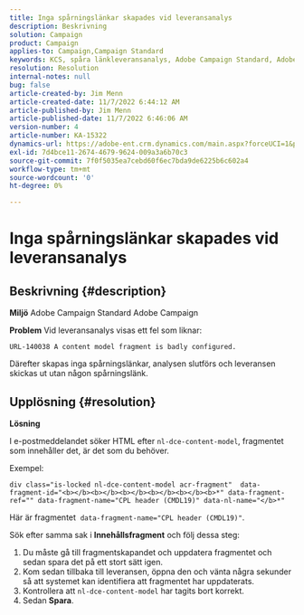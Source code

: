 ```yaml
---
title: Inga spårningslänkar skapades vid leveransanalys
description: Beskrivning
solution: Campaign
product: Campaign
applies-to: Campaign,Campaign Standard
keywords: KCS, spåra länkleveransanalys, Adobe Campaign Standard, Adobe Campaign, fel, HTML, fragment
resolution: Resolution
internal-notes: null
bug: false
article-created-by: Jim Menn
article-created-date: 11/7/2022 6:44:12 AM
article-published-by: Jim Menn
article-published-date: 11/7/2022 6:46:06 AM
version-number: 4
article-number: KA-15322
dynamics-url: https://adobe-ent.crm.dynamics.com/main.aspx?forceUCI=1&pagetype=entityrecord&etn=knowledgearticle&id=37a9e491-675e-ed11-9562-6045bd0061cb
exl-id: 7d4bce11-2674-4679-9624-009a3a6b70c3
source-git-commit: 7f0f5035ea7cebd60f6ec7bda9de6225b6c602a4
workflow-type: tm+mt
source-wordcount: '0'
ht-degree: 0%

---
```


# Inga spårningslänkar skapades vid leveransanalys

## Beskrivning {#description}


<b>Miljö</b>
Adobe Campaign Standard Adobe Campaign

<b>Problem</b>
Vid leveransanalys visas ett fel som liknar:


```
URL-140038 A content model fragment is badly configured.
```


Därefter skapas inga spårningslänkar, analysen slutförs och leveransen skickas ut utan någon spårningslänk.


## Upplösning {#resolution}


<b>Lösning</b>

I e-postmeddelandet söker HTML efter `nl-dce-content-model`, fragmentet som innehåller det, är det som du behöver.

Exempel:


```
div class="is-locked nl-dce-content-model acr-fragment"  data-fragment-id="<b></b><b></b><b></b><b></b><b></b><b>*" data-fragment-ref="" data-fragment-name="CPL header (CMDL19)" data-nl-name="</b>*"
```


Här är fragmentet  `data-fragment-name="CPL header (CMDL19)"`.

Sök efter samma sak i <b>Innehållsfragment</b> och följ dessa steg:

1. Du måste gå till fragmentskapandet och uppdatera fragmentet och sedan spara det på ett stort sätt igen.
2. Kom sedan tillbaka till leveransen, öppna den och vänta några sekunder så att systemet kan identifiera att fragmentet har uppdaterats.
3. Kontrollera att `nl-dce-content-model` har tagits bort korrekt.
4. Sedan <b>Spara</b>.

